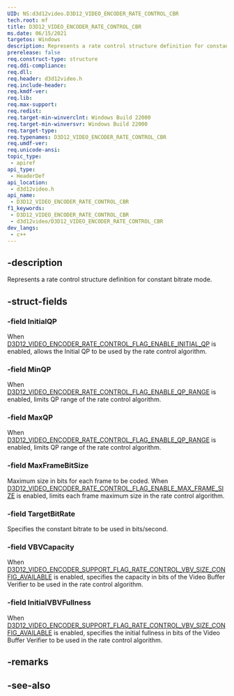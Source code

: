 ```yaml
---
UID: NS:d3d12video.D3D12_VIDEO_ENCODER_RATE_CONTROL_CBR
tech.root: mf
title: D3D12_VIDEO_ENCODER_RATE_CONTROL_CBR
ms.date: 06/15/2021
targetos: Windows
description: Represents a rate control structure definition for constant bitrate mode.
prerelease: false
req.construct-type: structure
req.ddi-compliance: 
req.dll: 
req.header: d3d12video.h
req.include-header: 
req.kmdf-ver: 
req.lib: 
req.max-support: 
req.redist: 
req.target-min-winverclnt: Windows Build 22000
req.target-min-winversvr: Windows Build 22000
req.target-type: 
req.typenames: D3D12_VIDEO_ENCODER_RATE_CONTROL_CBR
req.umdf-ver: 
req.unicode-ansi: 
topic_type:
 - apiref
api_type:
 - HeaderDef
api_location:
 - d3d12video.h
api_name:
 - D3D12_VIDEO_ENCODER_RATE_CONTROL_CBR
f1_keywords:
 - D3D12_VIDEO_ENCODER_RATE_CONTROL_CBR
 - d3d12video/D3D12_VIDEO_ENCODER_RATE_CONTROL_CBR
dev_langs:
 - c++
---
```


## -description

Represents a rate control structure definition for constant bitrate mode.

## -struct-fields

### -field InitialQP

When [D3D12_VIDEO_ENCODER_RATE_CONTROL_FLAG_ENABLE_INITIAL_QP](ne-d3d12video-d3d12_video_encoder_rate_control_flags.md) is enabled, allows the Initial QP to be used by the rate control algorithm.

### -field MinQP

When [D3D12_VIDEO_ENCODER_RATE_CONTROL_FLAG_ENABLE_QP_RANGE](ne-d3d12video-d3d12_video_encoder_rate_control_flags.md) is enabled, limits QP range of the rate control algorithm.

### -field MaxQP

When [D3D12_VIDEO_ENCODER_RATE_CONTROL_FLAG_ENABLE_QP_RANGE](ne-d3d12video-d3d12_video_encoder_rate_control_flags.md) is enabled, limits QP range of the rate control algorithm.

### -field MaxFrameBitSize

Maximum size in bits for each frame to be coded. When [D3D12_VIDEO_ENCODER_RATE_CONTROL_FLAG_ENABLE_MAX_FRAME_SIZE](ne-d3d12video-d3d12_video_encoder_rate_control_flags.md) is enabled, limits each frame maximum size in the rate control algorithm.

### -field TargetBitRate

Specifies the constant bitrate to be used in bits/second.

### -field VBVCapacity

When [D3D12_VIDEO_ENCODER_SUPPORT_FLAG_RATE_CONTROL_VBV_SIZE_CONFIG_AVAILABLE](ne-d3d12video-d3d12_video_encoder_rate_control_flags.md) is enabled, specifies the capacity in bits of the Video Buffer Verifier to be used in the rate control algorithm.

### -field InitialVBVFullness

When [D3D12_VIDEO_ENCODER_SUPPORT_FLAG_RATE_CONTROL_VBV_SIZE_CONFIG_AVAILABLE](ne-d3d12video-d3d12_video_encoder_rate_control_flags.md) is enabled, specifies the initial fullness in bits of the Video Buffer Verifier to be used in the rate control algorithm.

## -remarks



## -see-also

